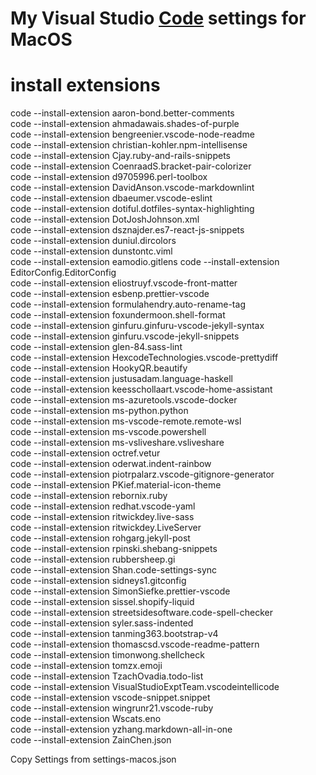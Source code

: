 # My Visual Studio [Code](https://code.visualstudio.com/#alt-downloads) settings for MacOS  
  
# install extensions  
  
code --install-extension aaron-bond.better-comments  
code --install-extension ahmadawais.shades-of-purple  
code --install-extension bengreenier.vscode-node-readme  
code --install-extension christian-kohler.npm-intellisense  
code --install-extension Cjay.ruby-and-rails-snippets  
code --install-extension CoenraadS.bracket-pair-colorizer  
code --install-extension d9705996.perl-toolbox  
code --install-extension DavidAnson.vscode-markdownlint  
code --install-extension dbaeumer.vscode-eslint  
code --install-extension dotiful.dotfiles-syntax-highlighting  
code --install-extension DotJoshJohnson.xml  
code --install-extension dsznajder.es7-react-js-snippets  
code --install-extension duniul.dircolors  
code --install-extension dunstontc.viml  
code --install-extension eamodio.gitlens 
code --install-extension EditorConfig.EditorConfig  
code --install-extension eliostruyf.vscode-front-matter  
code --install-extension esbenp.prettier-vscode  
code --install-extension formulahendry.auto-rename-tag  
code --install-extension foxundermoon.shell-format  
code --install-extension ginfuru.ginfuru-vscode-jekyll-syntax  
code --install-extension ginfuru.vscode-jekyll-snippets  
code --install-extension glen-84.sass-lint  
code --install-extension HexcodeTechnologies.vscode-prettydiff  
code --install-extension HookyQR.beautify  
code --install-extension justusadam.language-haskell  
code --install-extension keesschollaart.vscode-home-assistant  
code --install-extension ms-azuretools.vscode-docker  
code --install-extension ms-python.python  
code --install-extension ms-vscode-remote.remote-wsl  
code --install-extension ms-vscode.powershell  
code --install-extension ms-vsliveshare.vsliveshare  
code --install-extension octref.vetur  
code --install-extension oderwat.indent-rainbow  
code --install-extension piotrpalarz.vscode-gitignore-generator  
code --install-extension PKief.material-icon-theme  
code --install-extension rebornix.ruby  
code --install-extension redhat.vscode-yaml  
code --install-extension ritwickdey.live-sass  
code --install-extension ritwickdey.LiveServer  
code --install-extension rohgarg.jekyll-post  
code --install-extension rpinski.shebang-snippets  
code --install-extension rubbersheep.gi  
code --install-extension Shan.code-settings-sync  
code --install-extension sidneys1.gitconfig  
code --install-extension SimonSiefke.prettier-vscode  
code --install-extension sissel.shopify-liquid  
code --install-extension streetsidesoftware.code-spell-checker  
code --install-extension syler.sass-indented  
code --install-extension tanming363.bootstrap-v4  
code --install-extension thomascsd.vscode-readme-pattern  
code --install-extension timonwong.shellcheck  
code --install-extension tomzx.emoji  
code --install-extension TzachOvadia.todo-list  
code --install-extension VisualStudioExptTeam.vscodeintellicode  
code --install-extension vscode-snippet.snippet  
code --install-extension wingrunr21.vscode-ruby  
code --install-extension Wscats.eno  
code --install-extension yzhang.markdown-all-in-one  
code --install-extension ZainChen.json  
  
Copy Settings from settings-macos.json  
  
 
